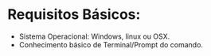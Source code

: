 # Requisitos Básicos:

* Sistema Operacional: Windows, linux ou OSX.
* Conhecimento básico de Terminal/Prompt do comando.

